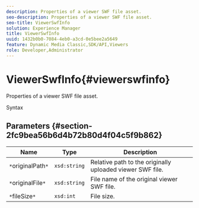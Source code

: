 ```yaml
---
description: Properties of a viewer SWF file asset.
seo-description: Properties of a viewer SWF file asset.
seo-title: ViewerSwfInfo
solution: Experience Manager
title: ViewerSwfInfo
uuid: 1432b0b0-7084-4eb0-a3cd-0e5bee2a5649
feature: Dynamic Media Classic,SDK/API,Viewers
role: Developer,Administrator
---
```


# ViewerSwfInfo{#viewerswfinfo}

Properties of a viewer SWF file asset.

 Syntax 

## Parameters {#section-2fc9bea56b6d4b72b80d4f04c5f9b862}

|  Name  | Type  | Description  |
|---|---|---|
|  `*`originalPath`*`  | `xsd:string`  | Relative path to the originally uploaded viewer SWF file.  |
|  `*`originalFile`*`  | `xsd:string`  | File name of the original viewer SWF file.  |
|  `*`fileSize`*`  | `xsd:int`  | File size.  |

